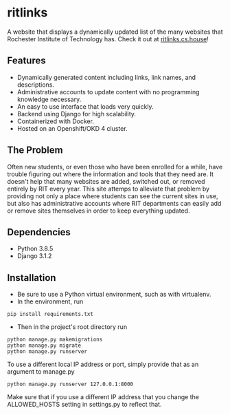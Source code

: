 # ritlinks
A website that displays a dynamically updated list of the many websites that Rochester Institute of Technology has.
Check it out at [ritlinks.cs.house](ritlinks.cs.house)!

## Features
+ Dynamically generated content including links, link names, and descriptions.
+ Administrative accounts to update content with no programming knowledge necessary.
+ An easy to use interface that loads very quickly.
+ Backend using Django for high scalability.
+ Containerized with Docker.
+ Hosted on an Openshift/OKD 4 cluster.

## The Problem
Often new students, or even those who have been enrolled for a while, have trouble figuring out where the information and tools that they need are. It doesn't help that many websites are added, switched out, or removed entirely by RIT every year. This site attemps to alleviate that problem by providing not only a place where students can see the current sites in use, but also has administrative accounts where RIT departments can easily add or remove sites themselves in order to keep everything updated.

## Dependencies
+ Python 3.8.5
+ Django 3.1.2

## Installation
+ Be sure to use a Python virtual environment, such as with virtualenv.
+ In the environment, run
```
pip install requirements.txt
```
+ Then in the project's root directory run
```
python manage.py makemigrations
python manage.py migrate
python manage.py runserver
```
To use a different local IP address or port, simply provide that as an argument to manage.py
```
python manage.py runserver 127.0.0.1:8000
```
Make sure that if you use a different IP address that you change the ALLOWED_HOSTS setting in settings.py to reflect that.
